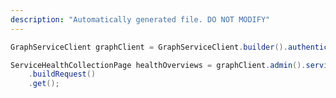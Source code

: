 ```yaml
---
description: "Automatically generated file. DO NOT MODIFY"
---
```

<!-- markdownlint-disable MD041 -->

```java
GraphServiceClient graphClient = GraphServiceClient.builder().authenticationProvider( authProvider ).buildClient();

ServiceHealthCollectionPage healthOverviews = graphClient.admin().serviceAnnouncement().healthOverviews()
    .buildRequest()
    .get();
```
